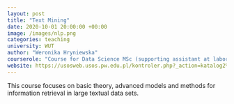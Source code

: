 ```yaml
---
layout: post
title: "Text Mining"
date: 2020-10-01 20:00:00 +00:00
image: /images/nlp.png
categories: teaching
university: WUT
author: "Weronika Hryniewska"
courserole: "Course for Data Science MSc (supporting assistant at laboratory and project)"
website: https://usosweb.usos.pw.edu.pl/kontroler.php?_action=katalog2%2Fprzedmioty%2FpokazPrzedmiot&kod=1120-DS000-MSP-0122&lang=en
---
```

This course focuses on basic theory, advanced models and methods for information retrieval in large textual data sets.
